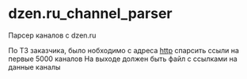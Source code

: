 # dzen.ru_channel_parser
Парсер каналов с dzen.ru

По ТЗ заказчика, было нобходимо с адреса [http](https://dzen.ru/media/zen/channels) спарсить ссыли на первые 5000 каналов
На выходе должен быть файл с ссылками на данные каналы
